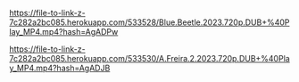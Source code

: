 https://file-to-link-z-7c282a2bc085.herokuapp.com/533528/Blue.Beetle.2023.720p.DUB+%40Play_MP4.mp4?hash=AgADPw

https://file-to-link-z-7c282a2bc085.herokuapp.com/533530/A.Freira.2.2023.720p.DUB+%40Play_MP4.mp4?hash=AgADJB
